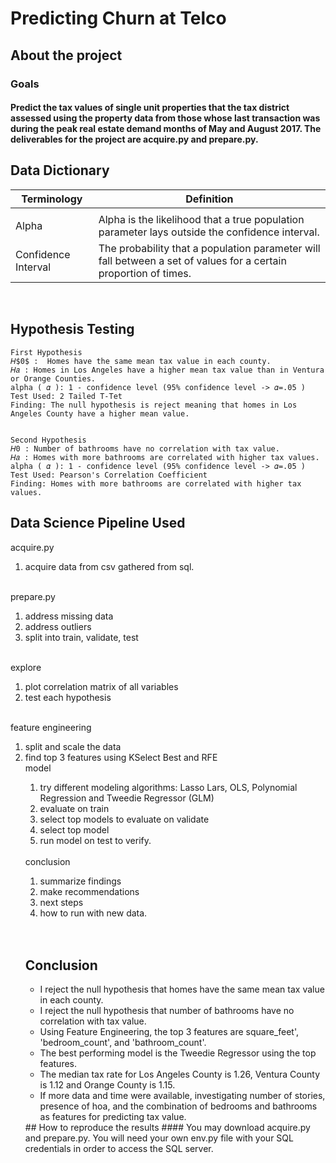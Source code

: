 # Predicting Churn at Telco
## About the project
### Goals
#### Predict the tax values of single unit properties that the tax district assessed using the property data from those whose last transaction was during the peak real estate demand months of May and August 2017. The deliverables for the project are acquire.py and prepare.py.


## Data Dictionary
| Terminology         | Definition                                                                                                                                                                                                                                                                                                                           |
|---------------------|--------------------------------------------------------------------------------------------------------------------------------------------------------------------------------------------------------------------------------------------------------------------------------------------------------------------------------------|
                                                                                                                                                                                                                                                                     |
| Alpha               | Alpha is the likelihood that a true population parameter lays outside the confidence interval.                                                                                                                                                                                                                                       |
| Confidence Interval | The probability that a population parameter will fall between a set of values for a certain proportion of times.                                                                                                                                                                                                                     |
<br>

## Hypothesis Testing

    First Hypothesis 
    𝐻$0$ :  Homes have the same mean tax value in each county.
    𝐻𝑎 : Homes in Los Angeles have a higher mean tax value than in Ventura or Orange Counties.
    alpha ( 𝛼 ): 1 - confidence level (95% confidence level -> 𝛼=.05 )
    Test Used: 2 Tailed T-Tet
    Finding: The null hypothesis is reject meaning that homes in Los Angeles County have a higher mean value.


    Second Hypothesis
    𝐻0 : Number of bathrooms have no correlation with tax value. 
    𝐻𝑎 : Homes with more bathrooms are correlated with higher tax values.
    alpha ( 𝛼 ): 1 - confidence level (95% confidence level -> 𝛼=.05 )
    Test Used: Pearson's Correlation Coefficient
    Finding: Homes with more bathrooms are correlated with higher tax values.
## Data Science Pipeline Used
acquire.py
<ol>
<li>acquire data from csv gathered from sql. </li>
</ol><br>
prepare.py
<ol>
<li> address missing data </li>
<li> address outliers </li>
<li> split into train, validate, test</li>
</ol><br>
explore
<ol>
<li> plot correlation matrix of all variables </li>
<li> test each hypothesis </li> 
</ol><br>
feature engineering<br>
<ol>
<li> split and scale the data</ul>
<li> find top 3 features using KSelect Best and RFE</li> 
model
<ol>
<li> try different modeling algorithms: Lasso Lars, OLS, Polynomial Regression and Tweedie Regressor (GLM)
</li> 
<li> evaluate on train </li>
<li> select top models to evaluate on validate </li>
<li> select top model </li>
<li> run model on test to verify. </li>
 </ol><br>
conclusion
<ol>
<li> summarize findings </li>
<li> make recommendations </li>
<li> next steps </li>
<li> how to run with new data. </li> 
</ol><br><br>

## Conclusion

<ul>
<li>I reject the null hypothesis that homes have the same mean tax value in each county.
<li>I reject the null hypothesis that number of bathrooms have no correlation with tax value.
<li>Using Feature Engineering, the top 3 features are square_feet', 'bedroom_count', and 'bathroom_count'.
<li>The best performing model is the Tweedie Regressor using the top features.
<li>The median tax rate for Los Angeles County is 1.26, Ventura County is 1.12 and Orange County is 1.15.
<li>If more data and time were available, investigating number of stories, presence of hoa, and the combination of bedrooms and bathrooms as features for predicting tax value.
</ul>
## How to reproduce the results
#### You may download acquire.py and prepare.py. You will need your own env.py file with your SQL credentials in order to access the SQL server.
